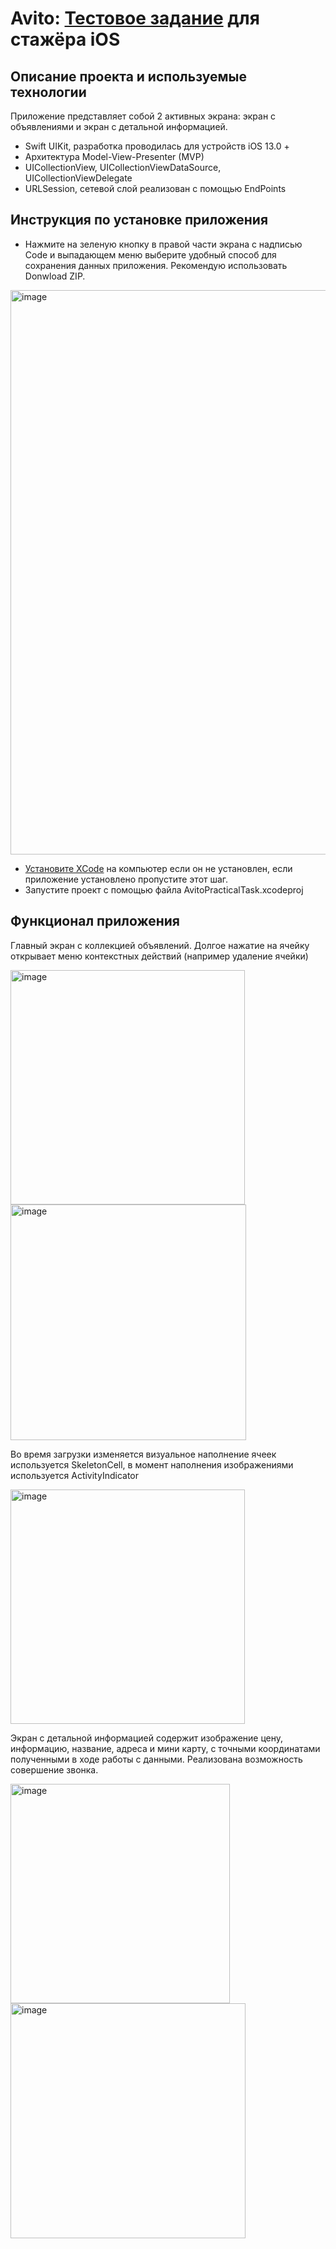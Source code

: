 # Avito: [Тестовое задание](BRIEF.md) для стажёра iOS

## Описание проекта и используемые технологии

Приложение представляет собой 2 активных экрана: экран с объявлениями и экран с детальной информацией.

- Swift UIKit, разработка проводилась для устройств iOS 13.0 +
- Архитектура Model-View-Presenter (MVP)
- UICollectionView, UICollectionViewDataSource, UICollectionViewDelegate
- URLSession, cетевой слой реализован с помощью EndPoints

## Инструкция по установке приложения

- Нажмите на зеленую кнопку в правой части экрана с надписью Code и выпадающем меню выберите удобный способ для сохранения данных приложения. Рекомендую использовать Donwload ZIP.
<img width="903" alt="image" src="https://github.com/vardant-a/AvitoPracticalTask/assets/108525911/8316d7ca-a308-45a0-ad87-d3a4feda63a4">

- [Установите XCode](https://apps.apple.com/us/app/xcode/id497799835?mt=12/) на компьютер если он не установлен, если приложение установлено пропустите этот шаг.
- Запустите проект с помощью файла AvitoPracticalTask.xcodeproj

## Функционал приложения

Главный экран с коллекцией объявлений. Долгое нажатие на ячейку открывает меню контекстных действий (например удаление ячейки)

<img width="375" alt="image" src="https://github.com/vardant-a/AvitoPracticalTask/assets/108525911/79c7053d-2e7e-4fc4-8b12-b57c4d559f46">
<img width="377" alt="image" src="https://github.com/vardant-a/AvitoPracticalTask/assets/108525911/59ac3544-a99b-4636-99d5-2c210d915fb3">

Во время загрузки изменяется визуальное наполнение ячеек используется SkeletonCell, в момент наполнения изображениями используется ActivityIndicator

<img width="375" alt="image" src="https://github.com/vardant-a/AvitoPracticalTask/assets/108525911/76028292-859d-402b-bac2-2e33c9a059a1">

Экран с детальной информацией содержит изображение цену, информацию, название, адреса и мини карту, с точными координатами полученными в ходе работы с данными.
Реализована возможность совершение звонка.

<img width="351" alt="image" src="https://github.com/vardant-a/AvitoPracticalTask/assets/108525911/a8e986ae-0492-4116-90c0-0c6f1e407ed0">
<img width="376" alt="image" src="https://github.com/vardant-a/AvitoPracticalTask/assets/108525911/6454b06e-a750-47c1-accd-0bead62601fe">

